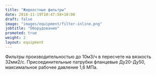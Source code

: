 ```yaml
---
title: "Жидкостные фильтры"
date: 2018-11-19T10:47:58+10:00
draft: false
image: "images/equipment/filter-inline.png"
jobtitle: "Оборудование"
promoted: true
weight: 2
layout: equipment
---
```


Фильтры производительностью до 10м3/ч в пересчете на вязкость 32мм2/с.
Присоединительные патрубки фланцевые Ду20-Ду50, максимальное рабочее давление 1,6 МПа.
